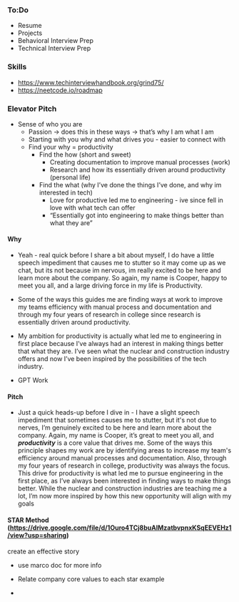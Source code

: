 ### To:Do

* Resume
* Projects
* Behavioral Interview Prep
* Technical Interview Prep

### Skills

* https://www.techinterviewhandbook.org/grind75/
* https://neetcode.io/roadmap

### Elevator Pitch

* Sense of who you are
  * Passion -> does this in these ways -> that’s why I am what I am
  * Starting with you why and what drives you - easier to connect with
  * Find your why = productivity
    * Find the how (short and sweet)
      * Creating documentation to improve manual processes (work)
      * Research and how its essentially driven around productivity (personal life)
    * Find the what (why I’ve done the things I’ve done, and why im interested in tech)
      * Love for productive led me to engineering - ive since fell in love with what tech can offer
      * “Essentially got into engineering to make things better than what they are”
     
#### Why

* Yeah - real quick before I share a bit about myself, I do have a little speech impediment that causes me to stutter so it may come up as we chat, but its not because im nervous, im really excited to be here and learn more about the company. So again, my name is Cooper, happy to meet you all, and a large driving force in my life is Productivity.

* Some of the ways this guides me are finding ways at work to improve my teams efficiency with manual process and documentation and through my four years of research in college since research is essentially driven around productivity.

* My ambition for productivity is actually what led me to engineering in first place because I’ve always had an interest in making things better that what they are. I’ve seen what the nuclear and construction industry offers and now I’ve been inspired by the possibilities of the tech industry.

* GPT Work

#### Pitch

* Just a quick heads-up before I dive in - I have a slight speech impediment that sometimes causes me to stutter, but it's not due to nerves, I’m genuinely excited to be here and learn more about the company. Again, my name is Cooper, it’s great to meet you all, and ***productivity*** is a core value that drives me. Some of the ways this principle shapes my work are by identifying areas to increase my team's efficiency around manual processes and documentation. Also, through my four years of research in college, productivity was always the focus. This drive for productivity is what led me to pursue engineering in the first place, as I’ve always been interested in finding ways to make things better. While the nuclear and construction industries are teaching me a lot, I’m now more inspired by how this new opportunity will align with my goals

#### STAR Method (https://drive.google.com/file/d/1Ouro4TCj8buAlMzatbvpnxKSqEEVEHz1/view?usp=sharing)

create an effective story
* use marco doc for more info
* Relate company core values to each star example

* 

